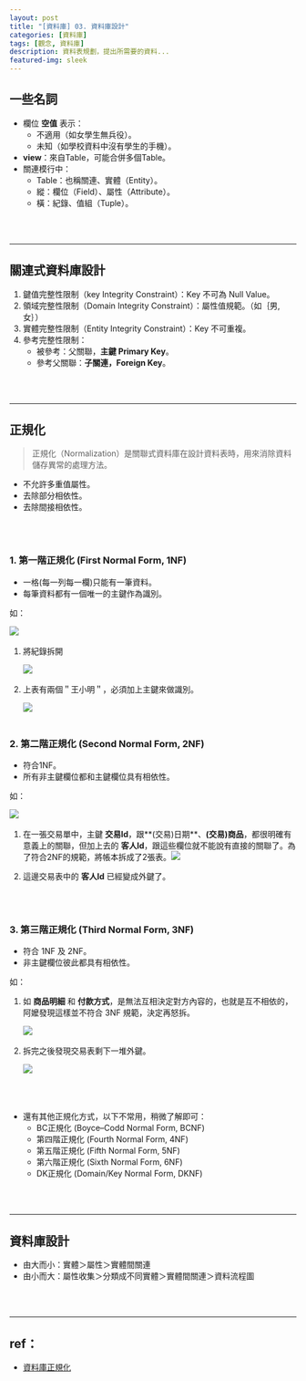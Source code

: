 ```yaml
---
layout: post
title: "[資料庫] 03. 資料庫設計"
categories: [資料庫]
tags: [觀念, 資料庫]
description: 資料表規劃，提出所需要的資料...
featured-img: sleek
---
```


## 一些名詞
- 欄位 **空值** 表示：
    - 不適用（如女學生無兵役）。
    - 未知（如學校資料中沒有學生的手機）。
- **view**：來自Table，可能合併多個Table。
- 關連模行中：
    - Table：也稱關連、實體（Entity）。
    - 縱：欄位（Field）、屬性（Attribute）。
    - 橫：紀錄、值組（Tuple）。

<br/><br/>

***

## 關連式資料庫設計
1. 鍵值完整性限制（key Integrity Constraint）：Key 不可為 Null Value。
2. 領域完整性限制（Domain Integrity Constraint）：屬性值規範。（如｛男, 女｝）
3. 實體完整性限制（Entity Integrity Constraint）：Key 不可重複。
4. 參考完整性限制：
    - 被參考：父關聯，**主鍵 Primary Key**。
    - 參考父關聯：**子關連，Foreign Key**。

<br/><br/>

***

## 正規化

> 正規化（Normalization）是關聯式資料庫在設計資料表時，用來消除資料儲存異常的處理方法。

- 不允許多重值屬性。
- 去除部分相依性。
- 去除間接相依性。

<br/><br/>

### 1. 第一階正規化 (First Normal Form, 1NF)

- 一格(每一列每一欄)只能有一筆資料。
- 每筆資料都有一個唯一的主鍵作為識別。


如：	

![](https://s3.amazonaws.com/notejoy/note_images/147281.1.2018-10-17%20%E4%B8%8A%E5%8D%88%2011-40-43.jpg)
​
1. 將紀錄拆開

    ![](https://s3.amazonaws.com/notejoy/note_images/147281.1.2018-10-17%20%E4%B8%8A%E5%8D%88%2011-40-54.jpg)
​
2. 上表有兩個＂王小明＂，必須加上主鍵來做識別。

    ![](https://s3.amazonaws.com/notejoy/note_images/147281.1.2018-10-22%20%E4%B8%8A%E5%8D%88%2011-10-09.jpg)
​
<br/><br/>

### 2. 第二階正規化 (Second Normal Form, 2NF)

- 符合1NF。
- 所有非主鍵欄位都和主鍵欄位具有相依性。


如：

![](https://s3.amazonaws.com/notejoy/note_images/147281.1.2018-10-17%20%E4%B8%8A%E5%8D%88%2011-41-55.jpg)
​
1. 在一張交易單中，主鍵 **交易Id**，跟**(交易)日期**、**(交易)商品**，都很明確有意義上的關聯，但加上去的 **客人Id**，跟這些欄位就不能說有直接的關聯了。為了符合2NF的規範，將帳本拆成了2張表。
​
    ![](https://s3.amazonaws.com/notejoy/note_images/147281.1.2018-10-17%20%E4%B8%8A%E5%8D%88%2011-42-25.jpg)

2. 這邊交易表中的 **客人Id** 已經變成外鍵了。

<br/><br/>

### 3. 第三階正規化 (Third Normal Form, 3NF)

- 符合 1NF 及 2NF。
- 非主鍵欄位彼此都具有相依性。


如：

1. 如 **商品明細** 和 **付款方式**，是無法互相決定對方內容的，也就是互不相依的，阿嬤發現這樣並不符合 3NF 規範，決定再怒拆。

    ![](https://s3.amazonaws.com/notejoy/note_images/147281.1.2018-10-22%20%E4%B8%8A%E5%8D%88%2011-15-13.jpg)
​
2. 拆完之後發現交易表剩下一堆外鍵。

    ​![](https://s3.amazonaws.com/notejoy/note_images/147281.1.2018-10-22%20%E4%B8%8A%E5%8D%88%2011-16-02.jpg)

<br/><br/>

- 還有其他正規化方式，以下不常用，稍微了解即可：
    - BC正規化 (Boyce–Codd Normal Form, BCNF)
    - 第四階正規化 (Fourth Normal Form, 4NF)
    - 第五階正規化 (Fifth Normal Form, 5NF)
    - 第六階正規化 (Sixth Normal Form, 6NF)
    - DK正規化 (Domain/Key Normal Form, DKNF)

<br/><br/>

***

## 資料庫設計

- 由大而小：實體＞屬性＞實體間關連
- 由小而大：屬性收集＞分類成不同實體＞實體間關連＞資料流程圖

<br/><br/>

***

## ref：
- [資料庫正規化](http://soon.logdown.com/posts/685164-sql-normalization)